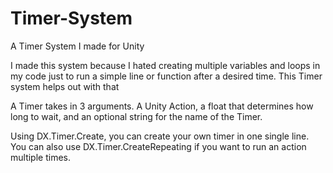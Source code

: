 # Timer-System
A Timer System I made for Unity

I made this system because I hated creating multiple variables and loops in my code just to run a simple line or function after a desired time.
This Timer system helps out with that


A Timer takes in 3 arguments. A Unity Action, a float that determines how long to wait, and an optional string for the name of the Timer.

Using DX.Timer.Create, you can create your own timer in one single line. 
You can also use DX.Timer.CreateRepeating if you want to run an action multiple times.
